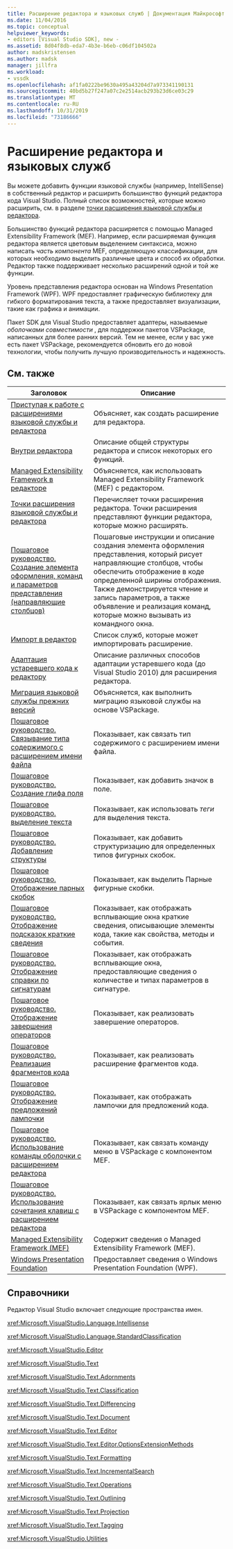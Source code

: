 ```yaml
---
title: Расширение редактора и языковых служб | Документация Майкрософт
ms.date: 11/04/2016
ms.topic: conceptual
helpviewer_keywords:
- editors [Visual Studio SDK], new -
ms.assetid: 8d04f8db-eda7-4b3e-b6eb-c06df104502a
author: madskristensen
ms.author: madsk
manager: jillfra
ms.workload:
- vssdk
ms.openlocfilehash: af1fa0222be9630a495a43204d7a973341190131
ms.sourcegitcommit: 40bd5b27f247a07c2e2514acb293b23d6ce03c29
ms.translationtype: MT
ms.contentlocale: ru-RU
ms.lasthandoff: 10/31/2019
ms.locfileid: "73186666"
---
```

# <a name="extend-the-editor-and-language-services"></a>Расширение редактора и языковых служб
Вы можете добавить функции языковой службы (например, IntelliSense) в собственный редактор и расширить большинство функций редактора кода Visual Studio.  Полный список возможностей, которые можно расширить, см. в разделе [точки расширения языковой службы и редактора](../extensibility/language-service-and-editor-extension-points.md).

 Большинство функций редактора расширяется с помощью Managed Extensibility Framework (MEF). Например, если расширяемая функция редактора является цветовым выделением синтаксиса, можно написать *часть компонента* MEF, определяющую классификации, для которых необходимо выделить различные цвета и способ их обработки. Редактор также поддерживает несколько расширений одной и той же функции.

 Уровень представления редактора основан на Windows Presentation Framework (WPF). WPF предоставляет графическую библиотеку для гибкого форматирования текста, а также предоставляет визуализации, такие как графика и анимации.

 Пакет SDK для Visual Studio предоставляет адаптеры, называемые *оболочками совместимости* , для поддержки пакетов VSPackage, написанных для более ранних версий. Тем не менее, если у вас уже есть пакет VSPackage, рекомендуется обновить его до новой технологии, чтобы получить лучшую производительность и надежность.

## <a name="related-topics"></a>См. также

|Заголовок|Описание|
|-----------|-----------------|
|[Приступая к работе с расширениями языковой службы и редактора](../extensibility/getting-started-with-language-service-and-editor-extensions.md)|Объясняет, как создать расширение для редактора.|
|[Внутри редактора](../extensibility/inside-the-editor.md)|Описание общей структуры редактора и список некоторых его функций.|
|[Managed Extensibility Framework в редакторе](../extensibility/managed-extensibility-framework-in-the-editor.md)|Объясняется, как использовать Managed Extensibility Framework (MEF) с редактором.|
|[Точки расширения языковой службы и редактора](../extensibility/language-service-and-editor-extension-points.md)|Перечисляет точки расширения редактора. Точки расширения представляют функции редактора, которые можно расширять.|
|[Пошаговое руководство. Создание элемента оформления, команд и параметров представления (направляющие столбцов)](../extensibility/walkthrough-creating-a-view-adornment-commands-and-settings-column-guides.md)|Пошаговые инструкции и описание создания элемента оформления представления, который рисует направляющие столбцов, чтобы обеспечить отображение в коде определенной ширины отображения.  Также демонстрируется чтение и запись параметров, а также объявление и реализация команд, которые можно вызывать из командного окна.|
|[Импорт в редактор](../extensibility/editor-imports.md)|Список служб, которые может импортировать расширение.|
|[Адаптация устаревшего кода к редактору](/visualstudio/extensibility/adapting-legacy-code-to-the-editor?view=vs-2015)|Описание различных способов адаптации устаревшего кода (до Visual Studio 2010) для расширения редактора.|
|[Миграция языковой службы прежних версий](../extensibility/internals/migrating-a-legacy-language-service.md)|Объясняется, как выполнить миграцию языковой службы на основе VSPackage.|
|[Пошаговое руководство. Связывание типа содержимого с расширением имени файла](../extensibility/walkthrough-linking-a-content-type-to-a-file-name-extension.md)|Показывает, как связать тип содержимого с расширением имени файла.|
|[Пошаговое руководство. Создание глифа поля](../extensibility/walkthrough-creating-a-margin-glyph.md)|Показывает, как добавить значок в поле.|
|[Пошаговое руководство. выделение текста](../extensibility/walkthrough-highlighting-text.md)|Показывает, как использовать *теги* для выделения текста.|
|[Пошаговое руководство. Добавление структуры](../extensibility/walkthrough-outlining.md)|Показывает, как добавить структуризацию для определенных типов фигурных скобок.|
|[Пошаговое руководство. Отображение парных скобок](../extensibility/walkthrough-displaying-matching-braces.md)|Показывает, как выделить Парные фигурные скобки.|
|[Пошаговое руководство. Отображение подсказок краткие сведения](../extensibility/walkthrough-displaying-quickinfo-tooltips.md)|Показывает, как отображать всплывающие окна краткие сведения, описывающие элементы кода, такие как свойства, методы и события.|
|[Пошаговое руководство. Отображение справки по сигнатурам](../extensibility/walkthrough-displaying-signature-help.md)|Показывает, как отображать всплывающие окна, предоставляющие сведения о количестве и типах параметров в сигнатуре.|
|[Пошаговое руководство. Отображение завершения операторов](../extensibility/walkthrough-displaying-statement-completion.md)|Показывает, как реализовать завершение операторов.|
|[Пошаговое руководство. Реализация фрагментов кода](../extensibility/walkthrough-implementing-code-snippets.md)|Показывает, как реализовать расширение фрагментов кода.|
|[Пошаговое руководство. Отображение предложений лампочки](../extensibility/walkthrough-displaying-light-bulb-suggestions.md)|Показывает, как отображать лампочки для предложений кода.|
|[Пошаговое руководство. Использование команды оболочки с расширением редактора](../extensibility/walkthrough-using-a-shell-command-with-an-editor-extension.md)|Показывает, как связать команду меню в VSPackage с компонентом MEF.|
|[Пошаговое руководство. Использование сочетания клавиш с расширением редактора](../extensibility/walkthrough-using-a-shortcut-key-with-an-editor-extension.md)|Показывает, как связать ярлык меню в VSPackage с компонентом MEF.|
|[Managed Extensibility Framework (MEF)](/dotnet/framework/mef/index)|Содержит сведения о Managed Extensibility Framework (MEF).|
|[Windows Presentation Foundation](/dotnet/framework/wpf/index)|Предоставляет сведения о Windows Presentation Foundation (WPF).|

## <a name="reference"></a>Справочники
 Редактор Visual Studio включает следующие пространства имен.

 <xref:Microsoft.VisualStudio.Language.Intellisense>

 <xref:Microsoft.VisualStudio.Language.StandardClassification>

 <xref:Microsoft.VisualStudio.Editor>

 <xref:Microsoft.VisualStudio.Text>

 <xref:Microsoft.VisualStudio.Text.Adornments>

 <xref:Microsoft.VisualStudio.Text.Classification>

 <xref:Microsoft.VisualStudio.Text.Differencing>

 <xref:Microsoft.VisualStudio.Text.Document>

 <xref:Microsoft.VisualStudio.Text.Editor>

 <xref:Microsoft.VisualStudio.Text.Editor.OptionsExtensionMethods>

 <xref:Microsoft.VisualStudio.Text.Formatting>

 <xref:Microsoft.VisualStudio.Text.IncrementalSearch>

 <xref:Microsoft.VisualStudio.Text.Operations>

 <xref:Microsoft.VisualStudio.Text.Outlining>

 <xref:Microsoft.VisualStudio.Text.Projection>

 <xref:Microsoft.VisualStudio.Text.Tagging>

 <xref:Microsoft.VisualStudio.Utilities>